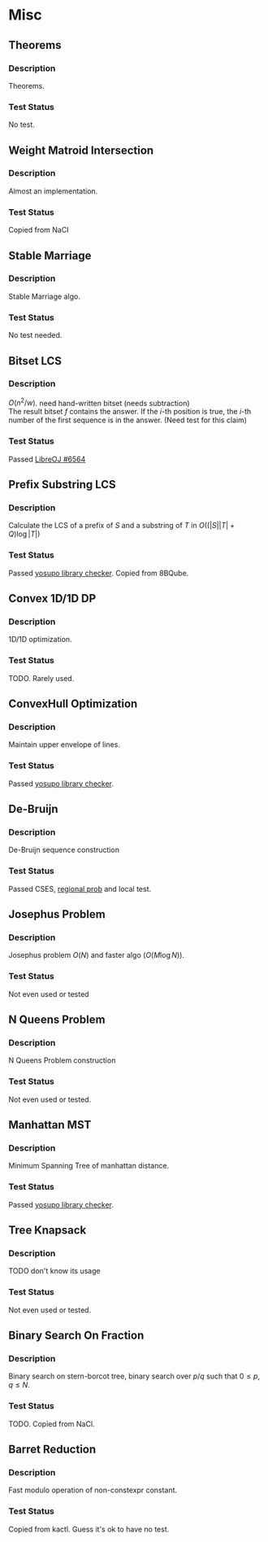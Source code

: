 # Misc

## Theorems
### Description
Theorems.
### Test Status
No test.

## Weight Matroid Intersection
### Description
Almost an implementation.
### Test Status
Copied from NaCl

## Stable Marriage
### Description
Stable Marriage algo.
### Test Status
No test needed.

## Bitset LCS
### Description
$O(n^2/w)$. need hand-written bitset (needs subtraction)  
The result bitset $f$ contains the answer.
If the $i$-th position is true, the $i$-th number of the first sequence is in the answer. (Need test for this claim) 

### Test Status
Passed [LibreOJ #6564](https://loj.ac/s/1914563)

## Prefix Substring LCS
### Description
Calculate the LCS of a prefix of $S$ and a substring of $T$ in $O((|S||T| + Q)\log |T|)$
### Test Status
Passed [yosupo library checker](https://judge.yosupo.jp/submission/163705). Copied from 8BQube.

## Convex 1D/1D DP
### Description
1D/1D optimization.
### Test Status
TODO. Rarely used.

## ConvexHull Optimization
### Description
Maintain upper envelope of lines.
### Test Status
Passed [yosupo library checker](https://judge.yosupo.jp/submission/163740).

## De-Bruijn
### Description
De-Bruijn sequence construction
### Test Status
Passed CSES, [regional prob](https://codeforces.com/gym/102001/problem/C) and local test.

## Josephus Problem
### Description
Josephus problem $O(N)$ and faster algo ($O(M\log N)$).
### Test Status
Not even used or tested

## N Queens Problem
### Description
N Queens Problem construction
### Test Status
Not even used or tested.

## Manhattan MST
### Description
Minimum Spanning Tree of manhattan distance.
### Test Status
Passed [yosupo library checker](https://judge.yosupo.jp/submission/69901).

## Tree Knapsack
### Description
TODO
don't know its usage
### Test Status
Not even used or tested.

## Binary Search On Fraction
### Description
Binary search on stern-borcot tree, binary search
over $p/q$ such that $0 \leq p, q \leq N$.
### Test Status
TODO. Copied from NaCl.

## Barret Reduction
### Description
Fast modulo operation of non-constexpr constant.
### Test Status
Copied from kactl. Guess it's ok to have no test.
